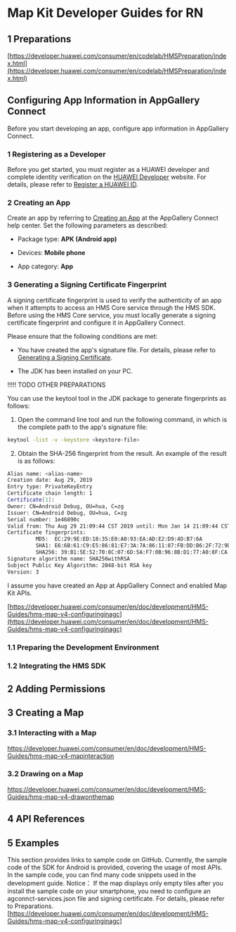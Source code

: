 # Map Kit Developer Guides for RN

## 1 Preparations

[https://developer.huawei.com/consumer/en/codelab/HMSPreparation/index.html](https://developer.huawei.com/consumer/en/codelab/HMSPreparation/index.html)


## Configuring App Information in AppGallery Connect

Before you start developing an app, configure app information in AppGallery Connect.

### 1 Registering as a Developer

Before you get started, you must register as a HUAWEI developer and complete identity verification on the [HUAWEI Developer](https://developer.huawei.com/consumer/en/) website. For details, please refer to [Register a HUAWEI ID](https://developer.huawei.com/consumer/en/doc/10104).

### 2 Creating an App

Create an app by referring to [Creating an App](https://developer.huawei.com/consumer/en/doc/development/AppGallery-Connect/agc-create_app) at the AppGallery Connect help center. Set the following parameters as described:

- Package type: **APK (Android app)**

- Devices: **Mobile phone**

- App category: **App**

### 3 Generating a Signing Certificate Fingerprint

A signing certificate fingerprint is used to verify the authenticity of an app when it attempts to access an HMS Core service through the HMS SDK. Before using the HMS Core service, you must locally generate a signing certificate fingerprint and configure it in AppGallery Connect.


Please ensure that the following conditions are met:

- You have created the app's signature file. For details, please refer to [Generating a Signing Certificate](https://developer.huawei.com/consumer/en/codelab/HMSPreparation/index.html#3).

- The JDK has been installed on your PC.

!!!!! TODO OTHER PREPARATIONS

You can use the keytool tool in the JDK package to generate fingerprints as follows:

1. Open the command line tool and run the following command, in which <keystore-file> is the complete path to the app's signature file:

```bash
keytool -list -v -keystore <keystore-file>
```

2. Obtain the SHA-256 fingerprint from the result. An example of the result is as follows:
```bash
Alias name: <alias-name>
Creation date: Aug 29, 2019
Entry type: PrivateKeyEntry
Certificate chain length: 1
Certificate[1]:
Owner: CN=Android Debug, OU=hua, C=zg
Issuer: CN=Android Debug, OU=hua, C=zg
Serial number: 1e46890c
Valid from: Thu Aug 29 21:09:44 CST 2019 until: Mon Jan 14 21:09:44 CST 2047
Certificate fingerprints:
         MD5:  EC:29:9E:ED:18:35:E0:A0:93:EA:AD:E2:D9:4D:B7:6A
         SHA1: E6:6B:61:C9:E5:86:81:E7:3A:7A:86:11:87:FB:DD:B6:2F:72:9D:80
         SHA256: 39:B1:5E:52:70:8C:07:6D:5A:F7:0B:96:8B:D1:77:A0:8F:CA:09:08:72:90:FD:2A:1E:DB:9A:6C:2F:4E:B5:97
Signature algorithm name: SHA256withRSA
Subject Public Key Algorithm: 2048-bit RSA key
Version: 3
```




I assume you have created an App at AppGallery Connect and enabled Map Kit APIs. 

[https://developer.huawei.com/consumer/en/doc/development/HMS-Guides/hms-map-v4-configuringinagc](https://developer.huawei.com/consumer/en/doc/development/HMS-Guides/hms-map-v4-configuringinagc)


### 1.1 Preparing the Development Environment

### 1.2 Integrating the HMS SDK

## 2 Adding Permissions

## 3 Creating a Map

### 3.1 Interacting with a Map
https://developer.huawei.com/consumer/en/doc/development/HMS-Guides/hms-map-v4-mapinteraction

### 3.2 Drawing on a Map
https://developer.huawei.com/consumer/en/doc/development/HMS-Guides/hms-map-v4-drawonthemap



## 4 API References


## 5 Examples
This section provides links to sample code on GitHub.
Currently, the sample code of the SDK for Android is provided, covering the usage of most APIs. In the sample code, you can find many code snippets used in the development guide.
Notice：
If the map displays only empty tiles after you install the sample code on your smartphone, you need to configure an agconnct-services.json file and signing certificate. For details, please refer to Preparations. [https://developer.huawei.com/consumer/en/doc/development/HMS-Guides/hms-map-v4-configuringinagc]
